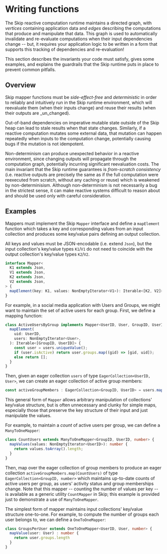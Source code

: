 # Writing functions

The Skip reactive computation runtime maintains a directed graph, with _vertices_ containing application data and _edges_ describing the computations that produce and manipulate that data.
This graph is used to automatically invalidate and re-evaluate computations when their input dependencies change -- but, it requires your application logic to be written in a form that supports this tracking of dependencies and re-evaluation!

This section describes the invariants your code must satisfy, gives some examples, and explains the guardrails that the Skip runtime puts in place to prevent common pitfalls.

## Overview

Skip mapper functions must be _side-effect-free_ and _deterministic_ in order to reliably and intuitively run in the Skip runtime environment, which will reevaluate them (when their inputs change) and reuse their results (when their outputs are _un_changed).

Out-of-band dependencies on imperative mutable state outside of the Skip heap can lead to stale results when that state changes.
Similarly, if a reactive computation mutates some external data, that mutation can happen repeatedly when inputs to the computation change, potentially causing bugs if the mutation is not idempotent.

Non-determinism can produce unexpected behavior in a reactive environment, since changing outputs will propagate through the computation graph, potentially incurring significant reevaluation costs.
The main invariant that the Skip runtime guarantees is _from-scratch consistency_ (i.e. reactive outputs are precisely the same as if the full computation were reexecuted from scratch, without any caching or reuse) which is weakened by non-determinisism.
Although non-determinism is not necessarily a bug in the strictest sense, it can make reactive systems difficult to reason about and should be used only with careful consideration.

## Examples

Mappers must implement the Skip `Mapper` interface and define a `mapElement` function which takes a key and corresponding values from an input collection and produces some key/value pairs defining an output collection.

All keys and values must be JSON-encodable (i.e. extend `Json`), but the input collection's key/value types `K1`/`V1` do not need to coincide with the output collection's key/value types `K2`/`V2`.

```typescript
interface Mapper<
  K1 extends Json,
  V1 extends Json,
  K2 extends Json,
  V2 extends Json,
> {
  mapElement(key: K1, values: NonEmptyIterator<V1>): Iterable<[K2, V2]>;
}
```

For example, in a social media application with Users and Groups, we might want to maintain the set of active users for each group.
First, we define a mapping function:

```typescript
class ActiveUsersByGroup implements Mapper<UserID, User, GroupID, UserID> {
  mapElement(
    uid: UserID,
    users: NonEmptyIterator<User>,
  ): Iterable<[GroupID, UserID]> {
    const user = users.uniqueValue();
    if (user.isActive) return user.groups.map((gid) => [gid, uid]);
    else return [];
  }
}
```

Then, given an eager collection `users` of type `EagerCollection<UserID, User>`, we can create an eager collection of active group members:

```typescript
const activeGroupMembers : EagerCollection<GroupID, UserID> = users.map(ActiveUsersByGroup);
```

This general form of `Mapper` allows arbitrary manipulation of collections' key/value structure, but is often unnecessary and clunky for simple maps, especially those that preserve the key structure of their input and just manipulate the values.

For example, to maintain a _count_ of active users per group, we can define a `ManyToOneMapper`:

```typescript
class CountUsers extends ManyToOneMapper<GroupID, UserID, number> {
  mapValues(values: NonEmptyIterator<UserID>): number {
    return values.toArray().length;
  }
}
```

Then, map over the eager collection of group members to produce an eager collection `activeGroupMembers.map(CountUsers)` of type `EagerCollection<GroupID, number>` which maintains up-to-date counts of active users per group, as users' activity status and group memberships change.
Note that this mapper -- counting the number of values per key -- is available as a generic utility `CountMapper` in Skip; this example is provided just to demonstrate a use of `ManyToOneMapper`.


The simplest form of mapper maintains input collections' key/value structure one-to-one.
For example, to compute the number of groups each user belongs to, we can define a `OneToOneMapper`:

```typescript
class GroupsPerUser extends OneToOneMapper<UserID, User, number> {
  mapValue(user: User) : number {
    return user.groups.length
  }
}
```
